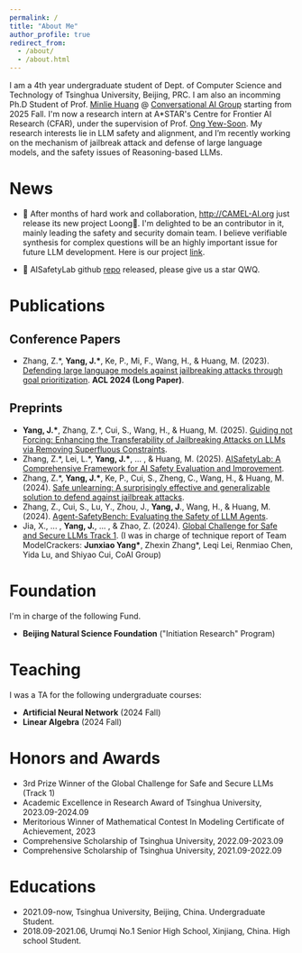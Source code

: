 ```yaml
---
permalink: /
title: "About Me"
author_profile: true
redirect_from: 
  - /about/
  - /about.html
---
```



I am a 4th year undergraduate student of Dept. of Computer Science and Technology of Tsinghua University, Beijing, PRC. I am also an incomming Ph.D Student of Prof. [Minlie Huang](https://coai.cs.tsinghua.edu.cn/hml) @ [Conversational AI Group](https://coai.cs.tsinghua.edu.cn/) starting from 2025 Fall. I'm now a research intern at A*STAR's Centre for Frontier AI Research (CFAR), under the supervision of Prof. [Ong Yew-Soon](https://scholar.google.com/citations?user=h9oWOsEAAAAJ&hl=en). My research interests lie in LLM safety and alignment, and I’m recently working on the mechanism of jailbreak attack and defense of large language models, and the safety issues of Reasoning-based LLMs.

News
======

- 🎉 After months of hard work and collaboration, http://CAMEL-AI.org just release its new project Loong🐉. I'm delighted to be an contributor in it, mainly leading the safety and security domain team. I believe verifiable synthesis for complex questions will be an highly important issue for future LLM development. Here is our project [link](https://github.com/camel-ai/loong).

- 🎉 AISafetyLab github [repo](https://github.com/thu-coai/AISafetyLab) released, please give us a star QWQ.

Publications
======

Conference Papers
------
- Zhang, Z.\*, **Yang, J.\***, Ke, P., Mi, F., Wang, H., & Huang, M. (2023). [Defending large language models against jailbreaking attacks through goal prioritization](https://arxiv.org/abs/2311.09096). **ACL 2024 (Long Paper)**.

Preprints
------
- **Yang, J.\***, Zhang, Z.\*, Cui, S., Wang, H., & Huang, M. (2025). [Guiding not Forcing: Enhancing the Transferability of Jailbreaking Attacks on LLMs via Removing Superfluous Constraints](https://arxiv.org/abs/2503.01865).
- Zhang, Z.\*, Lei, L.\*, **Yang, J.\***, ... , & Huang, M. (2025). [AISafetyLab: A Comprehensive Framework for AI Safety Evaluation and Improvement](https://arxiv.org/abs/2502.16776).
- Zhang, Z.\*, **Yang, J.\***, Ke, P., Cui, S., Zheng, C., Wang, H., & Huang, M. (2024). [Safe unlearning: A surprisingly effective and generalizable solution to defend against jailbreak attacks](https://arxiv.org/abs/2407.02855).
- Zhang, Z., Cui, S., Lu, Y., Zhou, J., **Yang, J**., Wang, H., & Huang, M. (2024). [Agent-SafetyBench: Evaluating the Safety of LLM Agents](https://arxiv.org/abs/2412.14470).
- Jia, X., ... , **Yang, J.**, ... , & Zhao, Z. (2024). [Global Challenge for Safe and Secure LLMs Track 1](https://arxiv.org/pdf/2411.14502). (I was in charge of technique report of Team ModelCrackers: **Junxiao Yang\***, Zhexin Zhang\*, Leqi Lei, Renmiao Chen, Yida Lu, and Shiyao Cui, CoAI Group)

Foundation
======
I'm in charge of the following Fund.
- **Beijing Natural Science Foundation** ("Initiation Research" Program)

Teaching
======
I was a TA for the following undergraduate courses:
- **Artificial Neural Network** (2024 Fall)
- **Linear Algebra** (2024 Fall)

Honors and Awards
======
- 3rd Prize Winner of the Global Challenge for Safe and Secure LLMs (Track 1)
- Academic Excellence in Research Award of Tsinghua University, 2023.09-2024.09
- Meritorious Winner of Mathematical Contest In Modeling Certificate of Achievement, 2023
- Comprehensive Scholarship of Tsinghua University, 2022.09-2023.09
- Comprehensive Scholarship of Tsinghua University, 2021.09-2022.09

Educations
======
- 2021.09-now, Tsinghua University, Beijing, China. Undergraduate Student.
- 2018.09-2021.06, Urumqi No.1 Senior High School, Xinjiang, China. High school Student.
